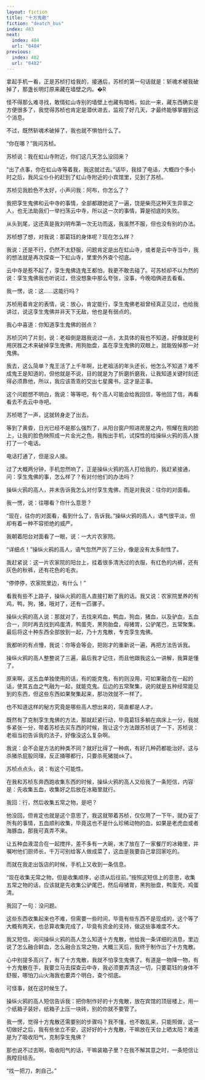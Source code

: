```yaml
---
layout: fiction
title: "十方鬼散"
fiction: "deatch_bus"
index: 483
next:
  index: 484
  url: "0484"
previous:
  index: 482
  url: "0482"
---
```

拿起手机一看，正是苏桢打给我的，接通后，苏桢的第一句话就是：斩魂术被我破掉了，那盏长明灯原来藏在墙壁之内。�R

怪不得那么难寻找，敢情虹山寺别的墙壁上也藏有暗格，如此一来，藏东西确实是方便很多了，我觉得苏桢也肯定是潜伏进去，监视了好几天，才最终能够掌握到这个消息。

不过，既然斩魂术破掉了，我也就不惧怕什么了。

“你在哪？”我问苏桢。

苏桢说：我在虹山寺附近，你们这几天怎么没回来？

“出了点事，你在虹山寺等着我，我这就过去。”话毕，我挂了电话，大概四个多小时之后，我风尘仆仆的赶到了虹山寺附近的小宾馆里，见到了苏桢。

苏桢见我脸色不太好，小声问我：阿布，你怎么了？

我把孪生鬼佛和云中寺的事情，全部都跟她说了一遍，饶是柴亮这种天生异禀之人，也无法助我们一举扫荡云中寺，所以这一次的事情，算是彻底的失败。

从头到尾，这还真是我刘明布第一次无功而返，我虽然不服，但也没有别的办法。

苏桢想了想，对我说：那葛钰的身体呢？现在怎么样？

我说：还是不行，仍然不太舒服，问题肯定是出在虹山寺，或者是云中寺当中，我的想法就是再次探查一下虹山寺，里里外外查个彻底。

云中寺是惹不起了，孪生鬼佛连鬼王都怕，我更不敢去碰了。可苏桢却不以为然的说：孪生鬼佛我也听说过，但没想象中那么夸张，没事，今晚咱俩进去看看。

我一愣，说：这……这能行吗？

苏桢用着肯定的表情，说：放心，肯定能行，孪生鬼佛老祖曾经真正见过，也给我讲过，说这孪生鬼佛并非天下无敌，他也是有弱点的。

我心中喜道：你知道孪生鬼佛的弱点？

苏桢沉吟了片刻，说：老祖倒是跟我说过一点，太具体的我也不知道，好像就是利用厌胜之术来破掉孪生鬼佛，用狗胎盘，盖在孪生鬼佛的双眼上，就能毁掉那一对鬼佛。

我去，这么简单？鬼王活了上千年啊，比老祖活的年头还长，他怎么不知道？难不成鬼王是知道的，但他就是不说，目的就是为了折磨折磨我，让我知道关键时刻还得必须靠他，所以，我应该乖乖的交出七星魔书，这才是正事。

这个问题想不明白，我说：等等吧，有个高人可能会给我回信，等他回了信，再看看去不去云中寺吧。

苏桢嗯了一声，这就转身走了出去。

等到了黄昏，日光已经不是那么强烈了，从阳台窗户照进房屋之内，照耀在我的脸上，让我的脸色映照成一片金光之色，我掏出手机，试探性的给操纵火鸦的高人拨打了一个电话。

电话打通了，但是没人接。

过了大概两分钟，手机忽然响了，正是操纵火鸦的高人打给我的，我赶紧接通，问：孪生鬼佛的事，怎么样了？有对付他们的办法吗？

操纵火鸦的高人，并未告诉我怎么对付孪生鬼佛，而是对我说：往你的对面看。

我一愣，说：往哪看？你什么意思？

“现在，往你的对面看，看到什么了，告诉我。”操纵火鸦的高人，语气很平淡，但却有着一种不容拒绝的威严。

我朝着阳台对面看了一眼，说：一大片农家院。

“详细点！”操纵火鸦的高人，语气忽然严厉了三分，像是没有太多耐性了。

我赶紧说：这一片农家院的阳台上，挂着很多清洗过的衣服，有红色的内裤，还有灰色的秋裤，还有花色的毛衣。

“停停停，农家院里边，有什么！”

看我有些不上路子，操纵火鸦的高人直接打断了我的话。我又说：农家院里养的有鸡，鸭，狗，猪，哦对了，还有一匹骡子。

操纵火鸦的高人说：那就对了，去找来鸡血，鸭血，狗血，猪血，以及驴血，五血合一，同时再去找到鸡蛋清，鸭蛋壳，黑狗胎盘，母猪胃，公驴尾巴，五常聚集。最后将这十种东西全部放到一起，乃十方鬼散，专克孪生鬼佛。

我都听的有点懵，我说：你等会等会，把刚才的重新说一遍，再把方法告诉我。

操纵火鸦的高人整整说了三遍，最后我才记住，而且他跟我这么一讲解，我算是懂了。

原来啊，这五血单独使用的话，有的能克鬼，有的则没用，可如果融合在一起的话，使其五血之气融为一起，就能克鬼。后边的五常聚集，说的就是五种经常能见到的东西，但这些东西如果聚集起来，那功效就不一样了。

也不知道这样的秘方究竟是哪些高人想出来的，简直都是人才。

既然有了克制孪生鬼佛的方法，那就赶紧行动，毕竟葛钰多躺在病床上一分，我就多紧张一分，带着苏桢去买东西的时候，我让这个方法跟苏桢说了一下，苏桢说：老祖当初告诉我的法子，好像没这么复杂啊。

我说：会不会是方法的种类不同？就好比得了一种病，有好几种药都能治好。这与杀猪杀屁股同理，反正捅哪都行，只要杀死猪就ok了。

苏桢点点头，说：有这个可能性。

在我和苏桢东奔西跑收集东西的时候，操纵火鸦的高人又给我了一条短信，内容是：先收集五血，收集好之后放在冰箱里就行。

我回：行，然后收集五常之物，是吧？

他没回，但肯定也就是这个意思了，我这就带着苏桢，仅仅用了一下午，就办妥了所有的事情，五血顺利收集，毕竟这也不是什么珍稀动物的血，如果是老虎血或者海豚血，那我可真弄不来。

让五种血液混合在一起搅拌，差不多有一大碗，末了放在了一家餐厅的冰箱里，并嘱咐他们厨师长，千万可别给客人做成菜了，这血是我要自己拿回家吃的。

而就在我走出饭店的时候，手机上又收到一条信息。

“现在收集无常之物，但是收集顺序，必须从后往前。”按照这短信上的意思，收集五常之物的话，应该就是先收集公驴尾巴，然后母猪胃，黑狗胎盘，鸭蛋壳，鸡蛋清。

我回了一句：没问题。

这些东西收集起来也不难，但需要一些时间，毕竟有些东西不是现成的，这个等了大概有两天，也总算收集完成了，毕竟有资金的支持，做这些事难度不大。

我又短信，询问操纵火鸦的高人怎么知道十方鬼散，他给我一条详细的消息，里边说了怎么融合鲜血，怎么融合五常之物，大概三天后，我终于制作出了十方鬼散。

心中别提多高兴了，有了十方鬼散，我就不怕孪生鬼佛了。有道是一物降一物，有十方鬼散在手，我要立马去探查云中寺，我必须要弄清这一切，只要葛钰的身体不舒服，哪怕刀山火海我也要弄个明白，查个彻底。

可怪事，就在这时候生了。

操纵火鸦的高人短信告诉我：把你制作好的十方鬼散，放在宾馆的顶层楼上，用一个纸箱子装好，纸箱子上压一块砖，别的你就不要管了。

我一愣，觉得十方鬼散还需要别的步骤吗？我不懂，也不敢乱来，只能照做，这一切做好之后，我有些坐立不安，这好好的十方鬼散，干嘛放在天台上晒太阳？难道是为了吸收阳气，克制孪生鬼佛？

那也说不过去啊，吸收阳气的话，干嘛装箱子里？在我不解其意之时，一条短信让我瞠目结舌。

“找一把刀，刺自己。”